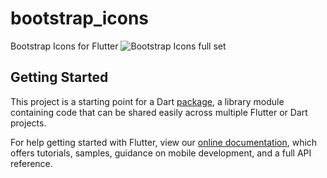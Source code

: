 # bootstrap_icons

Bootstrap Icons for Flutter
![Bootstrap Icons full set](https://user-images.githubusercontent.com/98681/82475151-e95e8a80-9a80-11ea-8e35-923ac6fa557b.png)

## Getting Started

This project is a starting point for a Dart
[package](https://flutter.dev/developing-packages/),
a library module containing code that can be shared easily across
multiple Flutter or Dart projects.

For help getting started with Flutter, view our 
[online documentation](https://flutter.dev/docs), which offers tutorials, 
samples, guidance on mobile development, and a full API reference.
